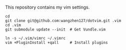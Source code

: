 This repository contains my vim settings.

```
cd
git clone git@github.com:wangzhen127/dotvim.git .vim
cd .vim
git submodule update --init  # Get Vundle.vim

ln -s ~/.vim/vimrc ~/.vimrc
vim +PluginInstall +qall     # Install plugins
```

